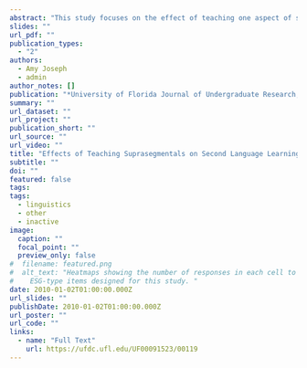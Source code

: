 ```yaml
---
abstract: "This study focuses on the effect of teaching one aspect of suprasegmental structure, sentence stress, on two factors: students’ motivation to learn the language and native speakers’ perception of the students’ speech. The experiment was carried out on a class of English language learners in a high school in Chile over the course of six weeks. The class was split into two groups, and each group was taught the same lessons, but one received explicit instruction about where sentence stress occurred when new phrases were taught. At the beginning and end of the study, students were given a survey measuring their motivation to learn English. Also, a panel of judges with varying exposure to Spanish evaluated recordings of two students from the test class and one from the control to determine how close the speakers sounded to native speakers. Statistical analysis showed that there was no significant difference between the motivation levels of the test class versus the control class. However, there was significantly more improvement between the pre and post recordings of the test class members than the recording of the control class student. Although it did not demonstrate a correlation between teaching sentence stress and motivation, this study reinforces the importance of teaching suprasegmental structure to second language learners."
slides: ""
url_pdf: ""
publication_types:
  - "2"
authors:
  - Amy Joseph
  - admin
author_notes: []
publication: "*University of Florida Journal of Undergraduate Research, 12*(1), 1-10"
summary: ""
url_dataset: ""
url_project: ""
publication_short: ""
url_source: ""
url_video: ""
title: "Effects of Teaching Suprasegmentals on Second Language Learning and Motivation"
subtitle: ""
doi: ""
featured: false
tags:
tags:
  - linguistics
  - other
  - inactive
image:
  caption: ""
  focal_point: ""
  preview_only: false
#  filename: featured.png
#  alt_text: "Heatmaps showing the number of responses in each cell to the two
#    ESG-type items designed for this study. "
date: 2010-01-02T01:00:00.000Z
url_slides: ""
publishDate: 2010-01-02T01:00:00.000Z
url_poster: ""
url_code: ""
links:
  - name: "Full Text"
    url: https://ufdc.ufl.edu/UF00091523/00119
---
```

